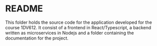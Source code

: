 # README

This folder holds the source code for the application developed for the course 1DV612. It consist of a frontend in React/Typescript, a backend written as microservices in Nodejs and a folder containing the documentation for the project.

